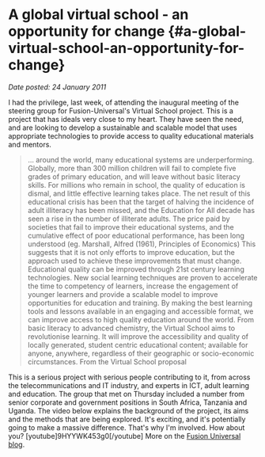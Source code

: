 # A global virtual school - an opportunity for change {#a-global-virtual-school-an-opportunity-for-change}

_Date posted: 24 January 2011_

I had the privilege, last week, of attending the inaugural meeting of the steering group for Fusion-Universal's Virtual School project. This is a project that has ideals very close to my heart. They have seen the need, and are looking to develop a sustainable and scalable model that uses appropriate technologies to provide access to quality educational materials and mentors.

> ... around the world, many educational systems are underperforming. Globally, more than 300 million children will fail to complete five grades of primary education, and will leave without basic literacy skills. For millions who remain in school, the quality of education is dismal, and little effective learning takes place. The net result of this educational crisis has been that the target of halving the incidence of adult illiteracy has been missed, and the Education for All decade has seen a rise in the number of illiterate adults. The price paid by societies that fail to improve their educational systems, and the cumulative effect of poor educational performance, has been long understood (eg. Marshall, Alfred (1961), Principles of Economics) This suggests that it is not only efforts to improve education, but the approach used to achieve these improvements that must change. Educational quality can be improved through 21st century learning technologies. New social learning techniques are proven to accelerate the time to competency of learners, increase the engagement of younger learners and provide a scalable model to improve opportunities for education and training. By making the best learning tools and lessons available in an engaging and accessible format, we can improve access to high quality education around the world. From basic literacy to advanced chemistry, the Virtual School aims to revolutionise learning. It will improve the accessibility and quality of locally generated, student centric educational content; available for anyone, anywhere, regardless of their geographic or socio-economic circumstances. From the Virtual School proposal

This is a serious project with serious people contributing to it, from across the telecommunications and IT industry, and experts in ICT, adult learning and education. The group that met on Thursday included a number from senior corporate and government positions in South Africa, Tanzania and Uganda. The video below explains the background of the project, its aims and the methods that are being explored. It's exciting, and it's potentially going to make a massive difference. That's why I'm involved. How about you? [youtube]9HYYWK453g0[/youtube] More on the [Fusion Universal blog](http://www.fusion-universal.com/blog/2011/01/fusion-universal-to-launch-%E2%80%9Cvirtual-school%E2%80%9D-programme-to-revolutionise-education/).